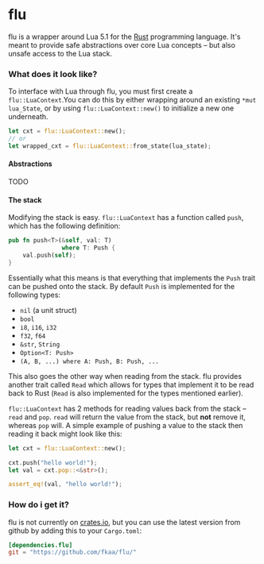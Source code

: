 # flu
flu is a wrapper around Lua 5.1 for the [Rust](https://www.rust-lang.org/) programming language. It's meant to provide safe abstractions over core Lua concepts – but also unsafe access to the Lua stack.

### What does it look like?
To interface with Lua through flu, you must first create a `flu::LuaContext`.You can do this by either wrapping around an existing `*mut lua_State`, or by using `flu::LuaContext::new()` to initialize a new one underneath.

```rust
let cxt = flu::LuaContext::new();
// or
let wrapped_cxt = flu::LuaContext::from_state(lua_state);
```

#### Abstractions
TODO

#### The stack
Modifying the stack is easy. `flu::LuaContext` has a function called `push`, which has the following definition:

```rust
pub fn push<T>(&self, val: T)
               where T: Push {
    val.push(self);
}
```

Essentially what this means is that everything that implements the `Push` trait can be pushed onto the stack. By default `Push` is implemented for the following types:
* `nil` (a unit struct)
* `bool`
* `i8`, `i16`, `i32`
* `f32`, `f64`
* `&str`, `String`
* `Option<T: Push>`
* `(A, B, ...) where A: Push, B: Push, ...`

This also goes the other way when reading from the stack. flu provides another trait called `Read` which allows for types that implement it to be read back to Rust (`Read` is also implemented for the types mentioned earlier).

`flu::LuaContext` has 2 methods for reading values back from the stack – `read` and `pop`. `read` will return the value from the stack, but **not** remove it, whereas `pop` will. A simple example of pushing a value to the stack then reading it back might look like this:

```rust
let cxt = flu::LuaContext::new();

cxt.push("hello world!");
let val = cxt.pop::<&str>();

assert_eq!(val, "hello world!");
```

### How do i get it?
flu is not currently on [crates.io](https://crates.io/), but you can use the latest version from github by adding this to your `Cargo.toml`:

```toml
[dependencies.flu]
git = "https://github.com/fkaa/flu/"
```
